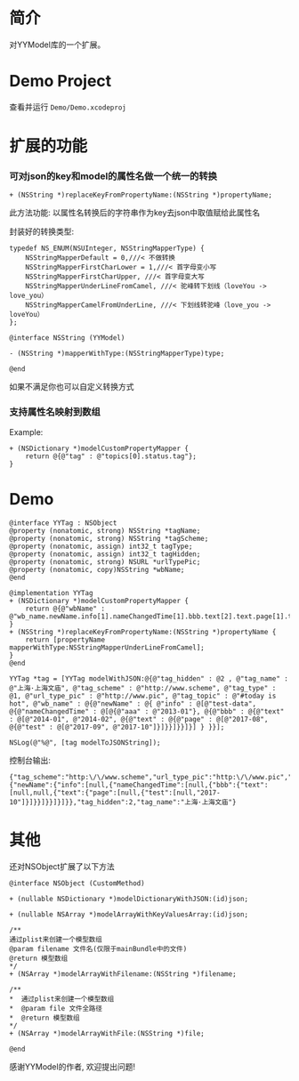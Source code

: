 简介
==============
对YYModel库的一个扩展。<br/>


Demo Project
==============

查看并运行 `Demo/Demo.xcodeproj`


扩展的功能
==============

### 可对json的key和model的属性名做一个统一的转换

    + (NSString *)replaceKeyFromPropertyName:(NSString *)propertyName;

此方法功能: 以属性名转换后的字符串作为key去json中取值赋给此属性名

封装好的转换类型:

    typedef NS_ENUM(NSUInteger, NSStringMapperType) {
        NSStringMapperDefault = 0,///< 不做转换
        NSStringMapperFirstCharLower = 1,///< 首字母变小写
        NSStringMapperFirstCharUpper, ///< 首字母变大写
        NSStringMapperUnderLineFromCamel, ///< 驼峰转下划线（loveYou -> love_you）
        NSStringMapperCamelFromUnderLine, ///< 下划线转驼峰（love_you -> loveYou）
    };

    @interface NSString (YYModel)

    - (NSString *)mapperWithType:(NSStringMapperType)type;

    @end

如果不满足你也可以自定义转换方式


### 支持属性名映射到数组

Example:

    + (NSDictionary *)modelCustomPropertyMapper {
        return @{@"tag" : @"topics[0].status.tag"};
    }


Demo
==============

    @interface YYTag : NSObject
    @property (nonatomic, strong) NSString *tagName;
    @property (nonatomic, strong) NSString *tagScheme;
    @property (nonatomic, assign) int32_t tagType;
    @property (nonatomic, assign) int32_t tagHidden;
    @property (nonatomic, strong) NSURL *urlTypePic;
    @property (nonatomic, copy)NSString *wbName;
    @end

    @implementation YYTag
    + (NSDictionary *)modelCustomPropertyMapper {
        return @{@"wbName" : @"wb_name.newName.info[1].nameChangedTime[1].bbb.text[2].text.page[1].test[1]"};
    }
    + (NSString *)replaceKeyFromPropertyName:(NSString *)propertyName {
        return [propertyName mapperWithType:NSStringMapperUnderLineFromCamel];
    }
    @end

    YYTag *tag = [YYTag modelWithJSON:@{@"tag_hidden" : @2 , @"tag_name" : @"上海·上海文庙", @"tag_scheme" : @"http://www.scheme", @"tag_type" : @1, @"url_type_pic" : @"http://www.pic", @"tag_topic" : @"#today is hot", @"wb_name" : @{@"newName" : @{ @"info" : @[@"test-data", @{@"nameChangedTime" : @[@{@"aaa" : @"2013-01"}, @{@"bbb" : @{@"text" : @[@"2014-01", @"2014-02", @{@"text" : @{@"page" : @[@"2017-08", @{@"test" : @[@"2017-09", @"2017-10"]}]}}]}}]}] } }}];

    NSLog(@"%@", [tag modelToJSONString]);

控制台输出:

    {"tag_scheme":"http:\/\/www.scheme","url_type_pic":"http:\/\/www.pic","tag_type":1,"wb_name":{"newName":{"info":[null,{"nameChangedTime":[null,{"bbb":{"text":[null,null,{"text":{"page":[null,{"test":[null,"2017-10"]}]}}]}}]}]}},"tag_hidden":2,"tag_name":"上海·上海文庙"}


其他
==============

还对NSObject扩展了以下方法

    @interface NSObject (CustomMethod)

    + (nullable NSDictionary *)modelDictionaryWithJSON:(id)json;

    + (nullable NSArray *)modelArrayWithKeyValuesArray:(id)json;

    /**
    通过plist来创建一个模型数组
    @param filename 文件名(仅限于mainBundle中的文件)
    @return 模型数组
    */
    + (NSArray *)modelArrayWithFilename:(NSString *)filename;

    /**
    *  通过plist来创建一个模型数组
    *  @param file 文件全路径
    *  @return 模型数组
    */
    + (NSArray *)modelArrayWithFile:(NSString *)file;

    @end


感谢YYModel的作者, 欢迎提出问题!
